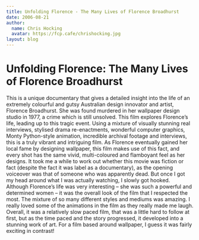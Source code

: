 ```yaml
---
title: Unfolding Florence - The Many Lives of Florence Broadhurst
date: 2006-08-21
author:
  name: Chris Hocking
  avatar: https://fcp.cafe/chrishocking.jpg
layout: blog
---
```

# Unfolding Florence: The Many Lives of Florence Broadhurst

This is a unique documentary that gives a detailed insight into the life of an extremely colourful and gutsy Australian design innovator and artist, Florence Broadhurst. She was found murdered in her wallpaper design studio in 1977, a crime which is still unsolved. This film explores Florence’s life, leading up to this tragic event. Using a mixture of visually stunning real interviews, stylised drama re-enactments, wonderful computer graphics, Monty Python-style animation, incredible archival footage and interviews, this is a truly vibrant and intriguing film. As Florence eventually gained her local fame by designing wallpaper, this film makes use of this fact, and every shot has the same vivid, multi-coloured and flamboyant feel as her designs. It took me a while to work out whether this movie was fiction or fact (despite the fact it was label as a documentary), as the opening voiceover was that of someone who was apparently dead. But once I got my head around what I was actually watching, I slowly got hooked. Although Florence’s life was very interesting – she was such a powerful and determined women – it was the overall look of the film that I respected the most. The mixture of so many different styles and mediums was amazing. I really loved some of the animations in the film as they really made me laugh. Overall, it was a relatively slow paced film, that was a little hard to follow at first, but as the time paced and the story progressed, it developed into a stunning work of art. For a film based around wallpaper, I guess it was fairly exciting in contrast!